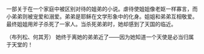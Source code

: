 一部关于在一个家庭中被区别对待的姐弟的小说。虐待使姐姐像老妪一样寡言，而小弟弟则被宠爱和溺爱。弟弟是耶稣在文学形象中的化身。姐姐和弟弟互相敬爱。最终姐姐用斧子杀死了一家人。当杀死弟弟时，她却感到了天国的临近。

（布列松、何其芳）
 她终于离她的弟弟近了——因为她知道一个天使是必当归属于天堂的！
